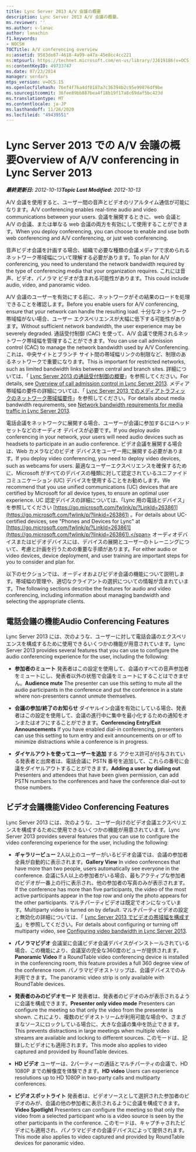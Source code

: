 ```yaml
---
title: Lync Server 2013 A/V 会議の概要
description: Lync Server 2013 A/V 会議の概要。
ms.reviewer: ''
ms.author: v-lanac
author: lanachin
f1.keywords:
- NOCSH
TOCTitle: A/V conferencing overview
ms:assetid: 9583de87-4618-4a99-a47a-45e8cc4cc221
ms:mtpsurl: https://technet.microsoft.com/en-us/library/JJ619186(v=OCS.15)
ms:contentKeyID: 49733747
ms.date: 07/23/2014
manager: serdars
mtps_version: v=OCS.15
ms.openlocfilehash: 76ef4f76a4df0187a7c36394b2c95e99876df9be
ms.sourcegitcommit: 36fee89bb887bea4f18b19f17a8c69daf5bc423d
ms.translationtype: MT
ms.contentlocale: ja-JP
ms.lasthandoff: 11/26/2020
ms.locfileid: "49439551"
---
```

# <a name="overview-of-av-conferencing-in-lync-server-2013"></a><span data-ttu-id="29603-103">Lync Server 2013 での A/V 会議の概要</span><span class="sxs-lookup"><span data-stu-id="29603-103">Overview of A/V conferencing in Lync Server 2013</span></span>

<div data-xmlns="http://www.w3.org/1999/xhtml">

<div class="topic" data-xmlns="http://www.w3.org/1999/xhtml" data-msxsl="urn:schemas-microsoft-com:xslt" data-cs="https://msdn.microsoft.com/">

<div data-asp="https://msdn2.microsoft.com/asp">



</div>

<div id="mainSection">

<div id="mainBody"><span data-ttu-id="29603-104">

<span> </span></span><span class="sxs-lookup"><span data-stu-id="29603-104">

<span> </span></span></span>

<span data-ttu-id="29603-105">_**最終更新日:** 2012-10-13_</span><span class="sxs-lookup"><span data-stu-id="29603-105">_**Topic Last Modified:** 2012-10-13_</span></span>

<span data-ttu-id="29603-106">A/V 会議を使用すると、ユーザー間の音声とビデオのリアルタイム通信が可能になります。</span><span class="sxs-lookup"><span data-stu-id="29603-106">A/V conferencing enables real-time audio and video communications between your users.</span></span> <span data-ttu-id="29603-107">会議を展開するときに、web 会議と A/V の会議、または単なる web 会議の両方を有効にして使用することができます。</span><span class="sxs-lookup"><span data-stu-id="29603-107">When you deploy conferencing, you can choose to enable and use both web conferencing and A/V conferencing, or just web conferencing.</span></span>

<span data-ttu-id="29603-108">音声ビデオ会議を計画する場合、組織で必要な種類の会議メディアで求められるネットワーク帯域幅について理解する必要があります。</span><span class="sxs-lookup"><span data-stu-id="29603-108">To plan for A/V conferencing, you need to understand the network bandwidth required by the type of conferencing media that your organization requires.</span></span> <span data-ttu-id="29603-109">これには音声、ビデオ、パノラマ ビデオが含まれる可能性があります。</span><span class="sxs-lookup"><span data-stu-id="29603-109">This could include audio, video, and panoramic video.</span></span>

<span data-ttu-id="29603-110">A/V 会議のユーザーを有効にする前に、ネットワークがその結果のロードを処理できることを確認します。</span><span class="sxs-lookup"><span data-stu-id="29603-110">Before you enable users for A/V conferencing, ensure that your network can handle the resulting load.</span></span> <span data-ttu-id="29603-111">十分なネットワーク帯域幅がない場合、ユーザー エクスペリエンスが大幅に低下する可能性があります。</span><span class="sxs-lookup"><span data-stu-id="29603-111">Without sufficient network bandwidth, the user experience may be severely degraded.</span></span> <span data-ttu-id="29603-112">通話受付制御 (CAC) を使って、A/V 会議で使用されるネットワーク帯域幅を管理することができます。</span><span class="sxs-lookup"><span data-stu-id="29603-112">You can use call admission control (CAC) to manage the network bandwidth used by A/V Conferencing.</span></span> <span data-ttu-id="29603-113">これは、中央サイトとブランチ サイト間の帯域幅リンクの制限など、制限のあるネットワークで重要になります。</span><span class="sxs-lookup"><span data-stu-id="29603-113">This is important for restricted networks, such as limited bandwidth links between central and branch sites.</span></span> <span data-ttu-id="29603-114">詳細については、「 [Lync Server 2013 の通話受付制御の概要](lync-server-2013-overview-of-call-admission-control.md)」を参照してください。</span><span class="sxs-lookup"><span data-stu-id="29603-114">For details, see [Overview of call admission control in Lync Server 2013](lync-server-2013-overview-of-call-admission-control.md).</span></span> <span data-ttu-id="29603-115">メディア帯域幅の要件の詳細については、「 [Lync Server 2013 でのメディアトラフィックのネットワーク帯域幅要件](lync-server-2013-network-bandwidth-requirements-for-media-traffic.md)」を参照してください。</span><span class="sxs-lookup"><span data-stu-id="29603-115">For details about media bandwidth requirements, see [Network bandwidth requirements for media traffic in Lync Server 2013](lync-server-2013-network-bandwidth-requirements-for-media-traffic.md).</span></span>

<span data-ttu-id="29603-116">電話会議をネットワークに展開する場合、ユーザーが会議に参加するにはヘッドセットなどのオーディオ デバイスが必要です。</span><span class="sxs-lookup"><span data-stu-id="29603-116">If you deploy audio conferencing in your network, your users will need audio devices such as headsets to participate in an audio conference.</span></span> <span data-ttu-id="29603-117">ビデオ会議を展開する場合は、Web カメラなどのビデオ デバイスをユーザー用に展開する必要があります。</span><span class="sxs-lookup"><span data-stu-id="29603-117">If you deploy video conferencing, you need to deploy video devices, such as webcams for users.</span></span> <span data-ttu-id="29603-118">最適なユーザーエクスペリエンスを確保するために、Microsoft がすべてのデバイスの種類に対して認定されているユニファイドコミュニケーション (UC) デバイスを使用することをお勧めします。</span><span class="sxs-lookup"><span data-stu-id="29603-118">We recommend that you use unified communications (UC) devices that are certified by Microsoft for all device types, to ensure an optimal user experience.</span></span> <span data-ttu-id="29603-119">UC 認定デバイスの詳細については、「Lync 用の電話とデバイス」を参照してください [https://go.microsoft.com/fwlink/p/?LinkId=263861](https://go.microsoft.com/fwlink/p/?linkid=263861) 。</span><span class="sxs-lookup"><span data-stu-id="29603-119">For details about UC-certified devices, see "Phones and Devices for Lync" at [https://go.microsoft.com/fwlink/p/?LinkId=263861](https://go.microsoft.com/fwlink/p/?linkid=263861).</span></span> <span data-ttu-id="29603-120">オーディオデバイスまたはビデオデバイスには、デバイスの展開とユーザーのトレーニングについて、考慮と計画を行うための重要な手順があります。</span><span class="sxs-lookup"><span data-stu-id="29603-120">For either audio or video devices, device deployment, and user training are important steps for you to consider and plan for.</span></span>

<span data-ttu-id="29603-121">以下のセクションでは、オーディオおよびビデオ会議の機能について説明します。帯域幅の管理や、適切なクライアントの選択についての情報が含まれています。</span><span class="sxs-lookup"><span data-stu-id="29603-121">The following sections describe the features for audio and video conferencing, including information about managing bandwidth and selecting the appropriate clients.</span></span>

<div>

## <a name="audio-conferencing-features"></a><span data-ttu-id="29603-122">電話会議の機能</span><span class="sxs-lookup"><span data-stu-id="29603-122">Audio Conferencing Features</span></span>

<span data-ttu-id="29603-123">Lync Server 2013 には、次のような、ユーザーに対して電話会議のエクスペリエンスを構成するために使用できるいくつかの機能が用意されています。</span><span class="sxs-lookup"><span data-stu-id="29603-123">Lync Server 2013 provides several features that you can use to configure the audio conferencing experience for the user, including the following:</span></span>

  - <span data-ttu-id="29603-124">**参加者のミュート**   発表者はこの設定を使用して、会議のすべての音声参加者をミュートにし、発表者以外の状態で会議をミュートにすることはできません。</span><span class="sxs-lookup"><span data-stu-id="29603-124">**Audience mute**   The presenter can use this setting to mute all the audio participants in the conference and put the conference in a state where non-presenters cannot unmute themselves.</span></span>

  - <span data-ttu-id="29603-125">**会議の参加/終了のお知らせ**   ダイヤルイン会議を有効にしている場合、発表者はこの設定を使用して、会議の進行中に集中を最小化するための通知をオンまたはオフにすることができます。</span><span class="sxs-lookup"><span data-stu-id="29603-125">**Conferencing Entry/Exit Announcements**   If you have enabled dial-in conferencing, presenters can use this setting to turn entry and exit announcements on or off to minimize distractions while a conference is in progress.</span></span>

  - <span data-ttu-id="29603-126">**ダイヤルアウトを使ってユーザーを追加**   する  アクセス許可が付与されている発表者と出席者は、電話会議に PSTN 番号を追加して、これらの番号に会議をダイヤルアウトすることができます。</span><span class="sxs-lookup"><span data-stu-id="29603-126">**Adding a user by dialing out**   Presenters and attendees that have been given permission, can add PSTN numbers to the conferences and have the conference dial-out to those numbers.</span></span>

</div>

<div>

## <a name="video-conferencing-features"></a><span data-ttu-id="29603-127">ビデオ会議機能</span><span class="sxs-lookup"><span data-stu-id="29603-127">Video Conferencing Features</span></span>

<span data-ttu-id="29603-128">Lync Server 2013 には、次のような、ユーザー向けのビデオ会議エクスペリエンスを構成するために使用できるいくつかの機能が用意されています。</span><span class="sxs-lookup"><span data-stu-id="29603-128">Lync Server 2013 provides several features that you can use to configure the video conferencing experience for the user, including the following:</span></span>

  - <span data-ttu-id="29603-129">**ギャラリービュー**   2人以上のユーザーがいるビデオ会議では、会議の参加者全員が自動的に表示されます。</span><span class="sxs-lookup"><span data-stu-id="29603-129">**Gallery View**   In video conferences that have more than two people, users automatically see everyone in the conference.</span></span> <span data-ttu-id="29603-130">会議に5人以上の参加者がいる場合、最もアクティブな参加者のビデオが一番上の行に表示され、他の参加者の写真のみが表示されます。</span><span class="sxs-lookup"><span data-stu-id="29603-130">If the conference has more than five participants, the video of the most active participants appear in the top row and only the photo appears for the other participants.</span></span> <span data-ttu-id="29603-131">マルチパーティビデオは既定でオンになっています。</span><span class="sxs-lookup"><span data-stu-id="29603-131">Multiparty video is turned on by default.</span></span> <span data-ttu-id="29603-132">マルチパーティビデオの設定と無効化の詳細については、「 [Lync Server 2013 でビデオの帯域幅を構成する](lync-server-2013-configuring-video-bandwidth.md)」を参照してください。</span><span class="sxs-lookup"><span data-stu-id="29603-132">For details about configuring or turning off multiparty video, see [Configuring video bandwidth in Lync Server 2013](lync-server-2013-configuring-video-bandwidth.md).</span></span>

  - <span data-ttu-id="29603-133">**パノラマビデオ**   会議室に会議ビデオ会議デバイスがインストールされている場合、この機能により、会議室の完全な360度のビューが提供されます。</span><span class="sxs-lookup"><span data-stu-id="29603-133">**Panoramic Video**   If a RoundTable video conferencing device is installed in the conferencing room, this feature provides a full 360 degree view of the conference room.</span></span> <span data-ttu-id="29603-134">パノラマビデオストリップは、会議デバイスでのみ利用できます。</span><span class="sxs-lookup"><span data-stu-id="29603-134">The panoramic video strip is only available with RoundTable devices.</span></span>

  - <span data-ttu-id="29603-135">**発表者のみのビデオモード**   発表者は、発表者のビデオのみが表示されるように会議を構成できます。</span><span class="sxs-lookup"><span data-stu-id="29603-135">**Presenter only video mode**   Presenters can configure the meeting so that only the video from the presenter is shown.</span></span> <span data-ttu-id="29603-136">これにより、複数のビデオストリームが利用可能な場合や、さまざまなソースにロックしている場合に、大きな会議の集中を防止できます。</span><span class="sxs-lookup"><span data-stu-id="29603-136">This prevents distractions in large meetings when multiple video streams are available and locking to different sources.</span></span> <span data-ttu-id="29603-137">このモードは、記録したビデオにも適用されます。</span><span class="sxs-lookup"><span data-stu-id="29603-137">This mode also applies to video captured and provided by RoundTable devices.</span></span>

  - <span data-ttu-id="29603-138">**HD ビデオ**   ユーザーは、2パーティーの通話とマルチパーティの会議で、HD 1080P までの解像度を体験できます。</span><span class="sxs-lookup"><span data-stu-id="29603-138">**HD video**   Users can experience resolutions up to HD 1080P in two-party calls and multiparty conferences.</span></span>

  - <span data-ttu-id="29603-139">**ビデオスポットライト**   発表者は、ビデオソースとして選択された参加者のビデオのみが、会議の他の参加者に表示されるように会議を構成できます。</span><span class="sxs-lookup"><span data-stu-id="29603-139">**Video Spotlight**   Presenters can configure the meeting so that only the video from a selected participant who is a video source is seen by the other participants in the conference.</span></span> <span data-ttu-id="29603-140">このモードは、キャプチャされたビデオにも適用され、パノラマビデオの会議デバイスによって提供されます。</span><span class="sxs-lookup"><span data-stu-id="29603-140">This mode also applies to video captured and provided by RoundTable devices for panoramic video.</span></span>

<span data-ttu-id="29603-141"></div>

</div>

<span> </span>

</div>

</div>

</span><span class="sxs-lookup"><span data-stu-id="29603-141"></div>

</div>

<span> </span>

</div>

</div>

</span></span></div>

